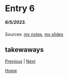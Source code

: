 # Entry 6
##### 6/5/2023. 
Sources: [my notes](https://docs.google.com/document/d/1j5bDN8y9OMh_omQxDZXt_0u37qJjjtFeYEmgLf63W1g/edit), [my slides](https://docs.google.com/presentation/d/1ZZ0VK8P2LVDCQJ6-0sR1UT9mkXsu97gXbbfTR0cba8E/edit#slide=id.p)

## takewaways


[Previous](entry05.md) | [Next](entry07.md)

[Home](../README.md)
